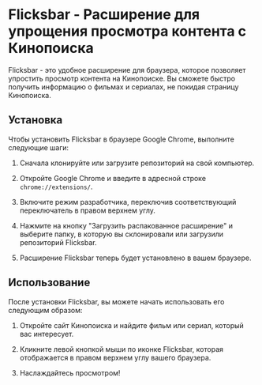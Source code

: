 # Flicksbar - Расширение для упрощения просмотра контента с Кинопоиска

Flicksbar - это удобное расширение для браузера, которое позволяет упростить просмотр контента на Кинопоиске. Вы сможете быстро получить информацию о фильмах и сериалах, не покидая страницу Кинопоиска.

## Установка

Чтобы установить Flicksbar в браузере Google Chrome, выполните следующие шаги:

1. Сначала клонируйте или загрузите репозиторий на свой компьютер.

2. Откройте Google Chrome и введите в адресной строке `chrome://extensions/`.

3. Включите режим разработчика, переключив соответствующий переключатель в правом верхнем углу.

4. Нажмите на кнопку "Загрузить распакованное расширение" и выберите папку, в которую вы склонировали или загрузили репозиторий Flicksbar.

5. Расширение Flicksbar теперь будет установлено в вашем браузере.

## Использование

После установки Flicksbar, вы можете начать использовать его следующим образом:

1. Откройте сайт Кинопоиска и найдите фильм или сериал, который вас интересует.

2. Кликните левой кнопкой мыши по иконке Flicksbar, которая отображается в правом верхнем углу вашего браузера.

3. Наслаждайтесь просмотром!
